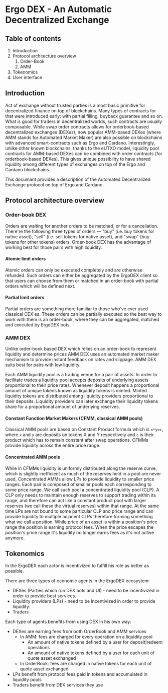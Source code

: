 # Ergo DEX - An Automatic Decentralized Exchange

## Table of contents
1. Introduction
2. Protocol architecture overview
   1. Order-Book
   2. AMM
3. Tokenomics
4. User interface

## Introduction

Act of exchange without trusted parties is a most basic primitive for decentralized finance on top of blockchains. Many types of contracts for that were introduced early: with partial filling, buyback guarantee and so on. What is good for traders in decentralized worlds, such contracts are usually composable. While swap order contracts allows for orderbook-based decentralized exchanges (DEXes), now popular AMM-based DEXes (where AMM stands for Automated Market Maker) are also possible on blockchains with advanced smart-contracts such as Ergo and Cardano. Interestingly, unlike other known blockchains, thanks to the eUTXO model, liquidity pool contracts for AMM-based DEXes can be combined with order contracts (for orderbook-based DEXes). This gives unique possibility to have shared liquidity among different types of exchanges on top of the Ergo and Cardano blockchains.

This documant provides a description of the Automated Decentralized Exchange protocol on top of Ergo and Cardano.

## Protocol architecture overview

### Order-book DEX

Orders are waiting for another orders to be matched, or for a cancellation. There're the following three types of orders — "buy" (i.e. buy tokens for native asset), "sell" (i.e. sell tokens for native asset), and "swap" (buy tokens for other tokens) orders. Order-book DEX has the advantage of working best for those pairs with high liquidity.

#### Atomic limit orders

Atomic orders can only be executed completely and are otherwise refunded. Such orders can either be aggregated by the ErgoDEX client so that users can choose from them or matched in an order-book with partial orders which will be defined next.

#### Partial limit orders

Partial orders are something more familiar to those who've ever used classical CEX'es. These orders can be partially executed so the best way to work with them is an order-book, where they can be aggregated, matched and executed by ErgoDEX bots.

### AMM DEX

Unlike order-book based DEX which relies on an order-book to represent liquidity and determine prices AMM DEX uses an automated market maker mechanism to provide instant feedback on rates and slippage. AMM DEX suits best for pairs with low liquidity.

Each AMM liquidity pool is a trading venue for a pair of assets. In order to facilitate trades a liquidity pool accepts deposits of underlying assets proportional to their price rates. Whenever deposit happens a proportional amount of unique tokens known as liquidity tokens is minted. Minted liquidity tokens are distributed among liquidity providers proportional to their deposits. Liquidity providers can later exchange their liquidity tokens share for a proportional amount of underlying reserves.

#### Constant Function Market Makers (CFMM, classical AMM pools)

Classical AMM pools are based on Constant Product formula which is `x*y=c`, where `x` and `y` are deposits on tokens X and Y respectively and `c` is their product which has to remain constant after swap operations. CFMMs provide liquidity across the entire price range.

#### Concentrated AMM pools

While in CFMMs liquidity is uniformly distributed along the reserve curve, which is slightly inefficient as much of the reserves held in a pool are never used, Concentrated AMMs allow LPs to provide liquidity to smaller price ranges. Each pair is composed of smaller pools each corresponding to some price range. We call such pool a concentrated liquidity pool (CLP). A CLP only needs to maintain enough reserves to support trading within its range, and therefore can act like a constant product pool with larger reserves (we call these the virtual reserves) within that range. At the same time LPs are not bound to some particular CLP and price range and can provide liquidity to multiple adjacent CLPs therefore forming something what we call a position. While price of an asset is within a position's price range the position is earning protocol fees. When the price escapes the position's price range it's liquidity no longer earns fees as it's not active anymore. 

## Tokenomics

In the ErgoDEX each actor is incentivized to fulfill his role as better as possible.

There are three types of economic agents in the ErgoDEX ecosystem:

* DEXes (Parties which run DEX bots and UI) - need to be incentivized in order to provide best services.
* Liquidity providers (LPs) - need to be incentivized in order to provide liquidity.
* Traders

Each type of agents benefits from using DEX in his own way:

* DEXes are earning fees from both OrderBook and AMM services
  * In AMM: fees are charged for every operation on a liquidity pool
    * An amount of native tokens defined by a user for deposit|redeem operations
    * An amount of native tokens defined by a user for each unit of quote asset exchanged
  * In OrderBook: fees are charged in native tokens for each unit of quote asset exchanged
* LPs benefit from protocol fees paid in tokens and accumulated in liquidity pools
* Traders benefit from DEX services they use

